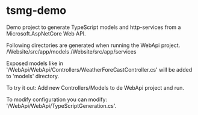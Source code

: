 # tsmg-demo

Demo project to generate TypeScript models and http-services from a Microsoft.AspNetCore Web API.

Following directories are generated when running the WebApi project.
/Website/src/app/models
/Website/src/app/services

Exposed models like in '/WebApi/WebApi/Controllers/WeatherForeCastController.cs' will be added to 'models' directory.

To try it out: Add new Controllers/Models to de WebApi project and run.

To modify configuration you can modify: '/WebApi/WebApi/TypeScriptGeneration.cs'.

